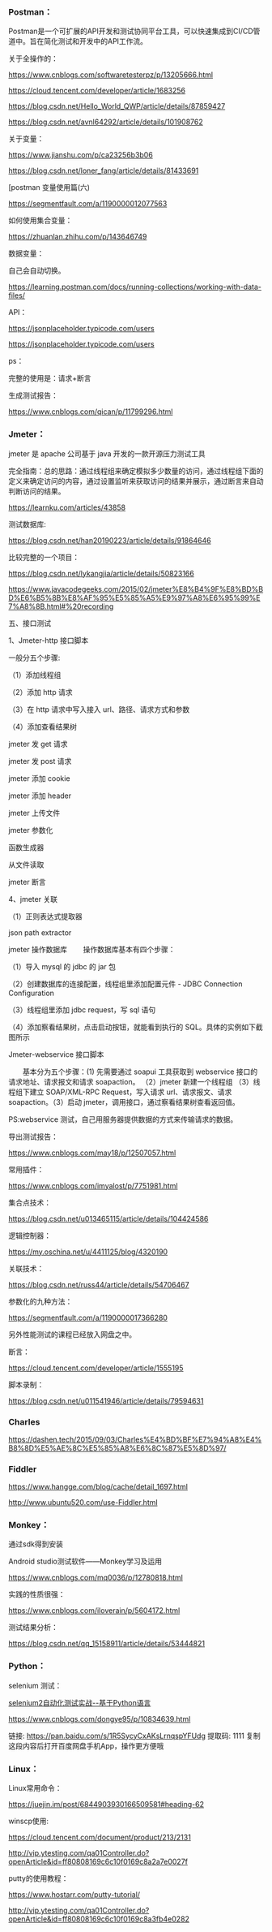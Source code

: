 ### Postman：

Postman是一个可扩展的API开发和测试协同平台工具，可以快速集成到CI/CD管道中。旨在简化测试和开发中的API工作流。

关于全操作的：

https://www.cnblogs.com/softwaretesterpz/p/13205666.html

https://cloud.tencent.com/developer/article/1683256

https://blog.csdn.net/Hello_World_QWP/article/details/87859427

https://blog.csdn.net/avnl64292/article/details/101908762

关于变量：

https://www.jianshu.com/p/ca23256b3b06

https://blog.csdn.net/loner_fang/article/details/81433691

[postman 变量使用篇(六)

https://segmentfault.com/a/1190000012077563

如何使用集合变量：

https://zhuanlan.zhihu.com/p/143646749

数据变量：

自己会自动切换。

https://learning.postman.com/docs/running-collections/working-with-data-files/

API：

https://jsonplaceholder.typicode.com/users	

https://jsonplaceholder.typicode.com/users



ps：

完整的使用是：请求+断言

生成测试报告：

https://www.cnblogs.com/qican/p/11799296.html





### Jmeter：

jmeter 是 apache 公司基于 java 开发的一款开源压力测试工具

完全指南：总的思路：通过线程组来确定模拟多少数量的访问，通过线程组下面的定义来确定访问的内容，通过设置监听来获取访问的结果并展示，通过断言来自动判断访问的结果。

https://learnku.com/articles/43858

测试数据库:

https://blog.csdn.net/han20190223/article/details/91864646

比较完整的一个项目：

https://blog.csdn.net/lykangjia/article/details/50823166

https://www.javacodegeeks.com/2015/02/jmeter%E8%B4%9F%E8%BD%BD%E6%B5%8B%E8%AF%95%E5%85%A5%E9%97%A8%E6%95%99%E7%A8%8B.html#%20recording

五、接口测试

1、Jmeter-http 接口脚本

一般分五个步骤:

（1）添加线程组

（2）添加 http 请求

（3）在 http 请求中写入接入 url、路径、请求方式和参数

（4）添加查看结果树

jmeter 发 get 请求

jmeter 发 post 请求

jmeter 添加 cookie

jmeter 添加 header

jmeter 上传文件

jmeter 参数化

函数生成器

从文件读取

jmeter 断言

4、jmeter 关联

（1）正则表达式提取器

json path extractor

jmeter 操作数据库
  操作数据库基本有四个步骤：

（1）导入 mysql 的 jdbc 的 jar 包

（2）创建数据库的连接配置，线程组里添加配置元件 - JDBC Connection Configuration

（3）线程组里添加 jdbc request，写 sql 语句

（4）添加察看结果树，点击启动按钮，就能看到执行的 SQL。具体的实例如下截图所示

Jmeter-webservice 接口脚本

  基本分为五个步骤：(1) 先需要通过 soapui 工具获取到 webservice 接口的请求地址、请求报文和请求 soapaction。 （2）jmeter 新建一个线程组 （3）线程组下建立 SOAP/XML-RPC Request，写入请求 url、请求报文、请求 soapaction。（3）启动 jmeter，调用接口，通过察看结果树查看返回值。

PS:webservice 测试，自己用服务器提供数据的方式来传输请求的数据。



导出测试报告：

https://www.cnblogs.com/may18/p/12507057.html



常用插件：

https://www.cnblogs.com/imyalost/p/7751981.html



集合点技术：

https://blog.csdn.net/u013465115/article/details/104424586

逻辑控制器：

https://my.oschina.net/u/4411125/blog/4320190

关联技术：

https://blog.csdn.net/russ44/article/details/54706467

参数化的九种方法：

https://segmentfault.com/a/1190000017366280

另外性能测试的课程已经放入网盘之中。

断言：

https://cloud.tencent.com/developer/article/1555195

脚本录制：

https://blog.csdn.net/u011541946/article/details/79594631





### Charles

https://dashen.tech/2015/09/03/Charles%E4%BD%BF%E7%94%A8%E4%B8%8D%E5%AE%8C%E5%85%A8%E6%8C%87%E5%8D%97/



### Fiddler

https://www.hangge.com/blog/cache/detail_1697.html

http://www.ubuntu520.com/use-Fiddler.html





### Monkey：

通过sdk得到安装

 Android studio测试软件——Monkey学习及运用

https://www.cnblogs.com/mq0036/p/12780818.html



实践的性质很强：

https://www.cnblogs.com/iloverain/p/5604172.html

测试结果分析：

https://blog.csdn.net/qq_15158911/article/details/53444821



### Python：

selenium 测试：

[selenium2自动化测试实战--基于Python语言](https://www.cnblogs.com/dongye95/p/10834639.html)

https://www.cnblogs.com/dongye95/p/10834639.html

链接: https://pan.baidu.com/s/1R5SycyCxAKsLrnqspYFUdg 提取码: 1111 复制这段内容后打开百度网盘手机App，操作更方便哦





### Linux：

Linux常用命令：

https://juejin.im/post/6844903930166509581#heading-62





winscp使用:

https://cloud.tencent.com/document/product/213/2131

http://vip.ytesting.com/qa01Controller.do?openArticle&id=ff80808169c6c10f0169c8a2a7e0027f



putty的使用教程：

https://www.hostarr.com/putty-tutorial/

http://vip.ytesting.com/qa01Controller.do?openArticle&id=ff80808169c6c10f0169c8a3fb4e0282

